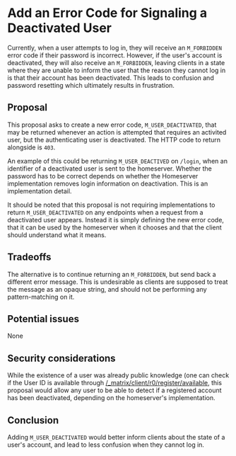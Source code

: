 # Add an Error Code for Signaling a Deactivated User

Currently, when a user attempts to log in, they will receive an `M_FORBIDDEN`
error code if their password is incorrect. However, if the user's account is
deactivated, they will also receive an `M_FORBIDDEN`, leaving clients in a
state where they are unable to inform the user that the reason they cannot
log in is that their account has been deactivated. This leads to confusion
and password resetting which ultimately results in frustration.

## Proposal

This proposal asks to create a new error code, `M_USER_DEACTIVATED`, that may
be returned whenever an action is attempted that requires an activited user,
but the authenticating user is deactivated. The HTTP code to return alongside
is `403`.

An example of this could be returning `M_USER_DEACTIVED` on `/login`, when an
identifier of a deactivated user is sent to the homeserver. Whether the
password has to be correct depends on whether the Homeserver implementation
removes login information on deactivation. This is an implementation detail.

It should be noted that this proposal is not requiring implementations to
return `M_USER_DEACTIVATED` on any endpoints when a request from a
deactivated user appears. Instead it is simply defining the new error code,
that it can be used by the homeserver when it chooses and that the client
should understand what it means.

## Tradeoffs

The alternative is to continue returning an `M_FORBIDDEN`, but send back a
different error message. This is undesirable as clients are supposed to treat
the message as an opaque string, and should not be performing any
pattern-matching on it.

## Potential issues

None

## Security considerations

While the existence of a user was already public knowledge (one can check if
the User ID is available through
[/_matrix/client/r0/register/available](https://matrix.org/docs/spec/client_server/r0.5.0#get-matrix-client-r0-register-available),
this proposal would allow any user to be able to detect if a registered
account has been deactivated, depending on the homeserver's implementation.

## Conclusion

Adding `M_USER_DEACTIVATED` would better inform clients about the state of a
user's account, and lead to less confusion when they cannot log in.
